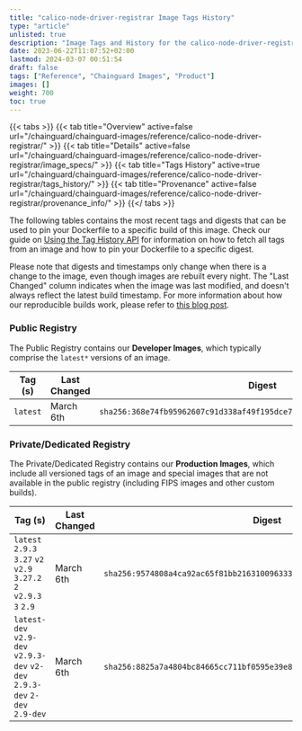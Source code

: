 ```yaml
---
title: "calico-node-driver-registrar Image Tags History"
type: "article"
unlisted: true
description: "Image Tags and History for the calico-node-driver-registrar Chainguard Image"
date: 2023-06-22T11:07:52+02:00
lastmod: 2024-03-07 00:51:54
draft: false
tags: ["Reference", "Chainguard Images", "Product"]
images: []
weight: 700
toc: true
---
```


{{< tabs >}}
{{< tab title="Overview" active=false url="/chainguard/chainguard-images/reference/calico-node-driver-registrar/" >}}
{{< tab title="Details" active=false url="/chainguard/chainguard-images/reference/calico-node-driver-registrar/image_specs/" >}}
{{< tab title="Tags History" active=true url="/chainguard/chainguard-images/reference/calico-node-driver-registrar/tags_history/" >}}
{{< tab title="Provenance" active=false url="/chainguard/chainguard-images/reference/calico-node-driver-registrar/provenance_info/" >}}
{{</ tabs >}}

The following tables contains the most recent tags and digests that can be used to pin your Dockerfile to a specific build of this image. Check our guide on [Using the Tag History API](/chainguard/chainguard-images/using-the-tag-history-api/) for information on how to fetch all tags from an image and how to pin your Dockerfile to a specific digest.

Please note that digests and timestamps only change when there is a change to the image, even though images are rebuilt every night. The "Last Changed" column indicates when the image was last modified, and doesn't always reflect the latest build timestamp. For more information about how our reproducible builds work, please refer to [this blog post](https://www.chainguard.dev/unchained/reproducing-chainguards-reproducible-image-builds).

### Public Registry
The Public Registry contains our **Developer Images**, which typically comprise the `latest*` versions of an image.

| Tag (s)   | Last Changed | Digest                                                                    |
|-----------|--------------|---------------------------------------------------------------------------|
|  `latest` | March 6th    | `sha256:368e74fb95962607c91d338af49f195dce7e3778c27f40f567c7d2405fc31597` |


### Private/Dedicated Registry
The Private/Dedicated Registry contains our **Production Images**, which include all versioned tags of an image and special images that are not available in the public registry (including FIPS images and other custom builds).

| Tag (s)                                                                      | Last Changed | Digest                                                                    |
|------------------------------------------------------------------------------|--------------|---------------------------------------------------------------------------|
|  `latest` `2.9.3` `3.27` `v2` `v2.9` `3.27.2` `2` `v2.9.3` `3` `2.9`         | March 6th    | `sha256:9574808a4ca92ac65f81bb21631009633300420b4cab73719afe9390ee32bee1` |
|  `latest-dev` `v2.9-dev` `v2.9.3-dev` `v2-dev` `2.9.3-dev` `2-dev` `2.9-dev` | March 6th    | `sha256:8825a7a4804bc84665cc711bf0595e39e80ea70741875f78ea9ae45ab20819a2` |

